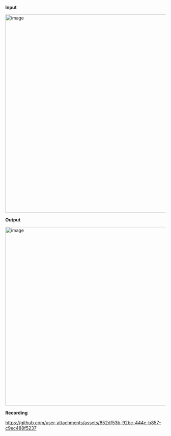 **Input**

<img width="620" alt="image" src="https://github.com/user-attachments/assets/f60259f4-b71e-4db3-82c5-c4ef668bd90d" />

**Output**

<img width="559" alt="image" src="https://github.com/user-attachments/assets/8e6eb665-fd7c-4c30-9cd2-9cf93a34dc2b" />

**Recording**

https://github.com/user-attachments/assets/852df53b-92bc-444e-b857-c9ec488f5237

